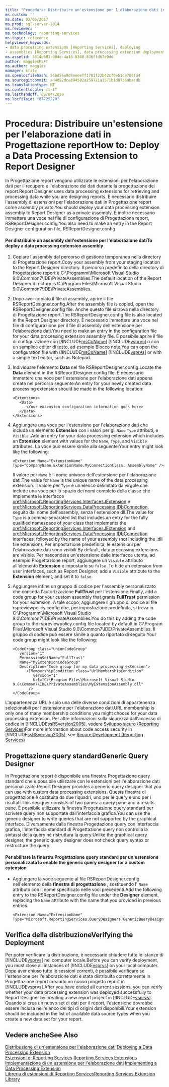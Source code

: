 ```yaml
---
title: "Procedura: Distribuire un'estensione per l'elaborazione dati in Progettazione report | Microsoft Docs"
ms.custom: ''
ms.date: 03/06/2017
ms.prod: sql-server-2014
ms.reviewer: ''
ms.technology: reporting-services
ms.topic: reference
helpviewer_keywords:
- data processing extensions [Reporting Services], deploying
- assemblies [Reporting Services], data processing extension deployments
ms.assetid: 3614e601-004e-4a16-8388-836ffd67e9dd
author: maggiesMSFT
ms.author: maggies
manager: kfile
ms.openlocfilehash: 56bd56e9d8eeeeff1781f22b42cf0eb1ce706fa4
ms.sourcegitcommit: ad4d92dce894592a259721a1571b1d8736abacdb
ms.translationtype: MT
ms.contentlocale: it-IT
ms.lasthandoff: 08/04/2020
ms.locfileid: "87725279"
---
```

# <a name="how-to-deploy-a-data-processing-extension-to-report-designer"></a><span data-ttu-id="1f895-102">Procedura: Distribuire un'estensione per l'elaborazione dati in Progettazione report</span><span class="sxs-lookup"><span data-stu-id="1f895-102">How to: Deploy a Data Processing Extension to Report Designer</span></span>
  <span data-ttu-id="1f895-103">In Progettazione report vengono utilizzate le estensioni per l'elaborazione dati per il recupero e l'elaborazione dei dati durante la progettazione dei report.</span><span class="sxs-lookup"><span data-stu-id="1f895-103">Report Designer uses data processing extensions for retrieving and processing data while you are designing reports.</span></span> <span data-ttu-id="1f895-104">È necessario distribuire l'assembly di estensioni per l'elaborazione dati in Progettazione report come assembly privato.</span><span class="sxs-lookup"><span data-stu-id="1f895-104">You should deploy your data processing extension assembly to Report Designer as a private assembly.</span></span> <span data-ttu-id="1f895-105">È inoltre necessario immettere una voce nel file di configurazione di Progettazione report, RSReportDesigner.config.</span><span class="sxs-lookup"><span data-stu-id="1f895-105">You also need to make an entry in the Report Designer configuration file, RSReportDesigner.config.</span></span>  
  
#### <a name="to-deploy-a-data-processing-extension-assembly"></a><span data-ttu-id="1f895-106">Per distribuire un assembly dell'estensione per l'elaborazione dati</span><span class="sxs-lookup"><span data-stu-id="1f895-106">To deploy a data processing extension assembly</span></span>  
  
1.  <span data-ttu-id="1f895-107">Copiare l'assembly dal percorso di gestione temporanea nella directory di Progettazione report.</span><span class="sxs-lookup"><span data-stu-id="1f895-107">Copy your assembly from your staging location to the Report Designer directory.</span></span> <span data-ttu-id="1f895-108">Il percorso predefinito della directory di Progettazione report è C:\Programmi\Microsoft Visual Studio 9.0\Common7\IDE\PrivateAssemblies.</span><span class="sxs-lookup"><span data-stu-id="1f895-108">The default location of the Report Designer directory is C:\Program Files\Microsoft Visual Studio 9.0\Common7\IDE\PrivateAssemblies.</span></span>  
  
2.  <span data-ttu-id="1f895-109">Dopo aver copiato il file di assembly, aprire il file RSReportDesigner.config.</span><span class="sxs-lookup"><span data-stu-id="1f895-109">After the assembly file is copied, open the RSReportDesigner.config file.</span></span> <span data-ttu-id="1f895-110">Anche questo file si trova nella directory di Progettazione report.</span><span class="sxs-lookup"><span data-stu-id="1f895-110">The RSReportDesigner.config file is also located in the Report Designer directory.</span></span> <span data-ttu-id="1f895-111">È necessario immettere una voce nel file di configurazione per il file di assembly dell'estensione per l'elaborazione dati.</span><span class="sxs-lookup"><span data-stu-id="1f895-111">You need to make an entry in the configuration file for your data processing extension assembly file.</span></span> <span data-ttu-id="1f895-112">È possibile aprire il file di configurazione con [!INCLUDE[msCoName](../../../includes/msconame-md.md)] [!INCLUDE[vsprvs](../../../includes/vsprvs-md.md)] o con un semplice editor di testo, ad esempio Blocco note.</span><span class="sxs-lookup"><span data-stu-id="1f895-112">You can open the configuration file with [!INCLUDE[msCoName](../../../includes/msconame-md.md)] [!INCLUDE[vsprvs](../../../includes/vsprvs-md.md)] or with a simple text editor, such as Notepad.</span></span>  
  
3.  <span data-ttu-id="1f895-113">Individuare l'elemento **Data** nel file RSReportDesigner.config.</span><span class="sxs-lookup"><span data-stu-id="1f895-113">Locate the **Data** element in the RSReportDesigner.config file.</span></span> <span data-ttu-id="1f895-114">È necessario immettere una voce per l'estensione per l'elaborazione dati appena creata nel percorso seguente:</span><span class="sxs-lookup"><span data-stu-id="1f895-114">An entry for your newly created data processing extension should be made in the following location:</span></span>  
  
    ```  
    <Extensions>  
       <Data>  
          <Your extension configuration information goes here>  
       </Data>  
    </Extensions>  
    ```  
  
4.  <span data-ttu-id="1f895-115">Aggiungere una voce per l'estensione per l'elaborazione dati che includa un elemento **Extension** con i valori per gli `Name` `Type` attributi, e `Visible` .</span><span class="sxs-lookup"><span data-stu-id="1f895-115">Add an entry for your data processing extension which includes an **Extension** element with values for the `Name`, `Type`, and `Visible` attributes.</span></span> <span data-ttu-id="1f895-116">La voce può essere simile alla seguente:</span><span class="sxs-lookup"><span data-stu-id="1f895-116">Your entry might look like the following:</span></span>  
  
    ```  
    <Extension Name="ExtensionName" Type="CompanyName.ExtensionName.MyConnectionClass, AssemblyName" />  
    ```  
  
     <span data-ttu-id="1f895-117">Il valore per `Name` è il nome univoco dell'estensione per l'elaborazione dati.</span><span class="sxs-lookup"><span data-stu-id="1f895-117">The value for `Name` is the unique name of the data processing extension.</span></span> <span data-ttu-id="1f895-118">Il valore per `Type` è un elenco delimitato da virgole che include una voce per lo spazio dei nomi completo della classe che implementa le interfacce <xref:Microsoft.ReportingServices.Interfaces.IExtension> e <xref:Microsoft.ReportingServices.DataProcessing.IDbConnection>, seguito dal nome dell'assembly, senza l'estensione dll.</span><span class="sxs-lookup"><span data-stu-id="1f895-118">The value for `Type` is a comma-separated list that includes an entry for the fully qualified namespace of your class that implements the <xref:Microsoft.ReportingServices.Interfaces.IExtension> and <xref:Microsoft.ReportingServices.DataProcessing.IDbConnection> interfaces, followed by the name of your assembly (not including the .dll file extension).</span></span> <span data-ttu-id="1f895-119">Per impostazione predefinita, le estensioni per l'elaborazione dati sono visibili.</span><span class="sxs-lookup"><span data-stu-id="1f895-119">By default, data processing extensions are visible.</span></span> <span data-ttu-id="1f895-120">Per nascondere un'estensione dalle interfacce utente, ad esempio Progettazione report, aggiungere un `Visible` attributo all'elemento **Extension** e impostarlo su `false` .</span><span class="sxs-lookup"><span data-stu-id="1f895-120">To hide an extension from user interfaces, such as Report Designer, add a `Visible` attribute to the **Extension** element, and set it to `false`.</span></span>  
  
5.  <span data-ttu-id="1f895-121">Aggiungere infine un gruppo di codice per l'assembly personalizzato che conceda l'autorizzazione **FullTrust** per l'estensione.</span><span class="sxs-lookup"><span data-stu-id="1f895-121">Finally, add a code group for your custom assembly that grants **FullTrust** permission for your extension.</span></span> <span data-ttu-id="1f895-122">A tale scopo, aggiungere il gruppo di codice al file rspreviewpolicy.config che, per impostazione predefinita, si trova in C:\Programmi\Microsoft Visual Studio 9.0\Common7\IDE\PrivateAssemblies.</span><span class="sxs-lookup"><span data-stu-id="1f895-122">You do this by adding the code group to the rspreviewpolicy.config file located by default in C:\Program Files\Microsoft Visual Studio 9.0\Common7\IDE\PrivateAssemblies.</span></span> <span data-ttu-id="1f895-123">Il gruppo di codice può essere simile a quanto riportato di seguito:</span><span class="sxs-lookup"><span data-stu-id="1f895-123">Your code group might look like the following:</span></span>  
  
    ```  
    <CodeGroup class="UnionCodeGroup"  
       version="1"  
       PermissionSetName="FullTrust"  
       Name="MyExtensionCodeGroup"  
       Description="Code group for my data processing extension">  
          <IMembershipCondition class="UrlMembershipCondition"  
             version="1"  
             Url="C:\Program Files\Microsoft Visual Studio 9.0\Common7\IDE\PrivateAssemblies\MyExtensionAssembly.dll"  
           />  
    </CodeGroup>  
    ```  
  
 <span data-ttu-id="1f895-124">L'appartenenza URL è solo una delle diverse condizioni di appartenenza selezionabili per l'estensione per l'elaborazione dati.</span><span class="sxs-lookup"><span data-stu-id="1f895-124">URL membership is only one of many membership conditions you might choose for your data processing extension.</span></span> <span data-ttu-id="1f895-125">Per altre informazioni sulla sicurezza dall'accesso di codice in [!INCLUDE[ssRSversion2005](../../../includes/ssrsversion2005-md.md)], vedere [Sviluppo sicuro &#40;Reporting Services&#41;](../secure-development/secure-development-reporting-services.md)</span><span class="sxs-lookup"><span data-stu-id="1f895-125">For more information about code access security in [!INCLUDE[ssRSversion2005](../../../includes/ssrsversion2005-md.md)], see [Secure Development &#40;Reporting Services&#41;](../secure-development/secure-development-reporting-services.md)</span></span>  
  
## <a name="generic-query-designer"></a><span data-ttu-id="1f895-126">Progettazione query standard</span><span class="sxs-lookup"><span data-stu-id="1f895-126">Generic Query Designer</span></span>  
 <span data-ttu-id="1f895-127">In Progettazione report è disponibile una finestra Progettazione query standard che è possibile utilizzare con le estensioni per l'elaborazione dati personalizzate.</span><span class="sxs-lookup"><span data-stu-id="1f895-127">Report Designer provides a generic query designer that you can use with custom data processing extensions.</span></span> <span data-ttu-id="1f895-128">Questa finestra di progettazione è costituita da due riquadri, uno per le query e uno per i risultati.</span><span class="sxs-lookup"><span data-stu-id="1f895-128">This designer consists of two panes: a query pane and a results pane.</span></span> <span data-ttu-id="1f895-129">È possibile utilizzare la finestra Progettazione query standard per scrivere query non supportate dall'interfaccia grafica.</span><span class="sxs-lookup"><span data-stu-id="1f895-129">You can use the generic designer to write queries that are not supported by the graphical interface.</span></span> <span data-ttu-id="1f895-130">Diversamente dalla finestra Progettazione query con interfaccia grafica, l'interfaccia standard di Progettazione query non controlla la sintassi della query né ristruttura la query.</span><span class="sxs-lookup"><span data-stu-id="1f895-130">Unlike the graphical query designer, the generic query designer does not check query syntax or restructure the query.</span></span>  
  
#### <a name="to-enable-the-generic-query-designer-for-a-custom-extension"></a><span data-ttu-id="1f895-131">Per abilitare la finestra Progettazione query standard per un'estensione personalizzata</span><span class="sxs-lookup"><span data-stu-id="1f895-131">To enable the generic query designer for a custom extension</span></span>  
  
-   <span data-ttu-id="1f895-132">Aggiungere la voce seguente al file RSReportDesigner.config nell'elemento della **finestra di progettazione** , sostituendo l' `Name` attributo con il nome specificato nelle voci precedenti.</span><span class="sxs-lookup"><span data-stu-id="1f895-132">Add the following entry to the RSReportDesigner.config file under the **Designer** element, replacing the `Name` attribute with the name that you provided in previous entries.</span></span>  
  
    ```  
    <Extension Name="ExtensionName" Type="Microsoft.ReportingServices.QueryDesigners.GenericQueryDesigner,Microsoft.ReportingServices.QueryDesigners"/>  
    ```  
  
## <a name="verifying-the-deployment"></a><span data-ttu-id="1f895-133">Verifica della distribuzione</span><span class="sxs-lookup"><span data-stu-id="1f895-133">Verifying the Deployment</span></span>  
 <span data-ttu-id="1f895-134">Per poter verificare la distribuzione, è necessario chiudere tutte le istanze di [!INCLUDE[vsprvs](../../../includes/vsprvs-md.md)] nel computer locale.</span><span class="sxs-lookup"><span data-stu-id="1f895-134">Before you can verify deployment, you must close all instances of [!INCLUDE[vsprvs](../../../includes/vsprvs-md.md)] on your local computer.</span></span> <span data-ttu-id="1f895-135">Dopo aver chiuso tutte le sessioni correnti, è possibile verificare se l'estensione per l'elaborazione dati è stata distribuita correttamente in Progettazione report creando un nuovo progetto report in [!INCLUDE[vsprvs](../../../includes/vsprvs-md.md)].</span><span class="sxs-lookup"><span data-stu-id="1f895-135">After you have ended all current sessions, you can verify whether your data processing extension was deployed successfully to Report Designer by creating a new report project in [!INCLUDE[vsprvs](../../../includes/vsprvs-md.md)].</span></span> <span data-ttu-id="1f895-136">Quando si crea un nuovo set di dati per il report, l'estensione dovrebbe essere inclusa nell'elenco dei tipi di origini dati disponibili.</span><span class="sxs-lookup"><span data-stu-id="1f895-136">Your extension should be included in the list of available data source types when you create a new data set for your report.</span></span>  
  
## <a name="see-also"></a><span data-ttu-id="1f895-137">Vedere anche</span><span class="sxs-lookup"><span data-stu-id="1f895-137">See Also</span></span>  
 <span data-ttu-id="1f895-138">[Distribuzione di un'estensione per l'elaborazione dati](deploying-a-data-processing-extension.md) </span><span class="sxs-lookup"><span data-stu-id="1f895-138">[Deploying a Data Processing Extension](deploying-a-data-processing-extension.md) </span></span>  
 <span data-ttu-id="1f895-139">[Estensioni di Reporting Services](../reporting-services-extensions.md) </span><span class="sxs-lookup"><span data-stu-id="1f895-139">[Reporting Services Extensions](../reporting-services-extensions.md) </span></span>  
 <span data-ttu-id="1f895-140">[Implementazione di un'estensione per l'elaborazione dati](implementing-a-data-processing-extension.md) </span><span class="sxs-lookup"><span data-stu-id="1f895-140">[Implementing a Data Processing Extension](implementing-a-data-processing-extension.md) </span></span>  
 [<span data-ttu-id="1f895-141">Libreria di estensioni di Reporting Services</span><span class="sxs-lookup"><span data-stu-id="1f895-141">Reporting Services Extension Library</span></span>](../reporting-services-extension-library.md)  
  
  
